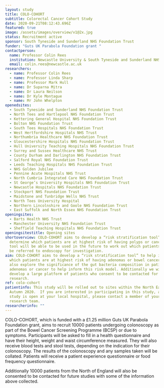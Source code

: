 ```yaml
---
layout: study
title: COLO-COHORT
subtitle: Colorectal Cancer Cohort Study
date: 2020-09-21T08:12:43.696Z
featured: true
image: /assets/images/overview/v1@2x.jpg
status: Recruitment active
sponsor: South Tyneside and Sunderland NHS Foundation Trust
funder: "Guts UK Parabola Foundation grant "
contactperson:
  name: Professor Colin Rees
  institution: Newcastle University & South Tyneside and Sunderland NHS Trust
  email: colin.rees@newcastle.ac.uk
researchers:
  - name: Professor Colin Rees
  - name: Professor Linda Sharp
  - name: Professor Mark Hull
  - name: Dr Suparna Mitra
  - name: Dr Laura Neilson
  - name: Dr Kyle Montague
  - name: Mr John Whelpton
openedsites:
  - South Tyneside and Sunderland NHS Foundation Trust
  - North Tees and Hartlepool NHS Foundation Trust
  - Kettering General Hospital NHS Foundation Trust
  - Bolton NHS Foundation Trust
  - South Tees Hospitals NHS Foundation Trust
  - West Hertfordshire Hospitals NHS Trust
  - Northumbria Healthcare NHS Foundation Trust
  - Gloucestershire Hospitals NHS Foundation Trust
  - Hull University Teaching Hospitals NHS Foundation Trust
  - Surrey and Sussex Healthcare NHS Trust
  - County Durham and Darlington NHS Foundation Trust
  - Salford Royal NHS Foundation Trust
  - Leeds Teaching Hospitals NHS Foundation Trust
  - NHS Golden Jubilee
  - Pennine Acute Hospitals NHS Trust
  - North Cumbria Integrated Care NHS Foundation Trust
  - St George’s University Hospitals NHS Foundation Trust
  - Newcastle Hospitals NHS Foundation Trust
  - Stockport NHS Foundation Trust
  - Maidstone and Tunbridge Wells NHS Trust
  - North Tees University Hospital
  - Northern Lincolnshire and Goole NHS Foundation Trust
  - East Suffolk and North Essex NHS Foundation Trust
openingsites:
  - Barts Health NHS Trust
  - Manchester University NHS Foundation Trust
  - Sheffield Teaching Hospitals NHS Foundation Trust
openingsitestitle: Opening sites
shortoverview: COLO-COHORT aims to develop a “risk stratification tool” to help
  determine which patients are at highest risk of having polyps or cancer; this
  tool will be able to be used in the future to work out which patients need to
  be referred to endoscopy for investigation.
aim: COLO-COHORT aims to develop a “risk stratification tool” to help identify
  which patients are at highest risk of having adenomas or bowel cancer. We will
  also explore the significance of the gut bacteria composition in patients with
  adenomas or cancer to help inform this risk model. Additionally we will
  develop a large platform of patients who consent to be contacted for future
  research.
ref: colo-cohort
patientinfo: This study will be rolled out to sites within the North East by
  Autumn 2020.  If you are interested in participating in this study, and if the
  study is open at your local hospital, please contact a member of your local
  research team.
researcherinfo: ""
---
```

COLO-COHORT, which is funded with a £1.25 million Guts UK Parabola Foundation grant, aims to recruit 10000 patients undergoing colonoscopy as part of ​the Bowel Cancer Screening Programme (BCSP​) or due to symptoms. Participants will be asked to fill in a health questionnaire and have their height, weight and waist circumference measured. They will also receive blood tests and stool tests, depending on the indication for their colonoscopy. The results of the colonoscopy and any samples taken will be collated. Patients will receive a patient experience questionnaire or food frequency questionnaire. 

<!-- !\\\\[Sample photo](/assets/images/studies/samples2.jpg)
  -->

Additionally 10000 patients from the North of England will also be consented to be contacted for future studies with some of the information above collected.